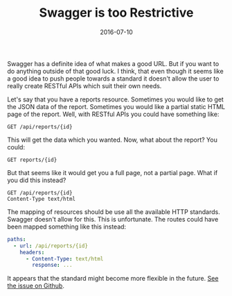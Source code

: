 ﻿---
date: 2016-07-10
title: Swagger is too Restrictive
tags:
  - swagger
  - REST
  - API
---

Swagger has a definite idea of what makes a good URL. But if you want to do
anything outside of that good luck. I think, that even though it seems like a
good idea to push people towards a standard it doesn't allow the user to really
create RESTful APIs which suit their own needs.

Let's say that you have a reports resource. Sometimes you would like to get the
JSON data of the report. Sometimes you would like a partial static HTML page of
the report. Well, with RESTful APIs you could have something like:

```
GET /api/reports/{id}
```

This will get the data which you wanted. Now, what about the report? You could:

`GET reports/{id}`

But that seems like it would get you a full page, not a partial page. What if
you did this instead?

```
GET /api/reports/{id}
Content-Type text/html
```

The mapping of resources should be use all the available HTTP standards.
Swagger doesn't allow for this. This is unfortunate.  The routes could have
been mapped something like this instead:

```yaml
paths:
  - url: /api/reports/{id}
    headers:
      - Content-Type: text/html
        response: ...
```

It appears that the standard might become more flexible in the future.  [See
the issue on Github](https://github.com/OAI/OpenAPI-Specification/issues/146).
